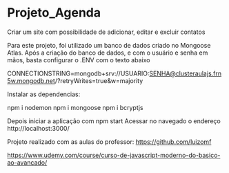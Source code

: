 # Projeto_Agenda
Criar um site com possibilidade de adicionar, editar e excluir contatos

Para este projeto, foi utilizado um banco de dados criado no Mongoose Atlas. 
Após a criação do banco de dados, e com o usuário e senha em mãos, basta configurar o .ENV com o texto abaixo

CONNECTIONSTRING=mongodb+srv://USUARIO:SENHA@clusteraulajs.frn5w.mongodb.net/?retryWrites=true&w=majority

Instalar as dependencias:

npm i nodemon
npm i mongoose
npm i bcryptjs

Depois iniciar a aplicação com npm start
Acessar no navegado o endereço http://localhost:3000/

Projeto realizado com as aulas do professor:
https://github.com/luizomf

https://www.udemy.com/course/curso-de-javascript-moderno-do-basico-ao-avancado/

